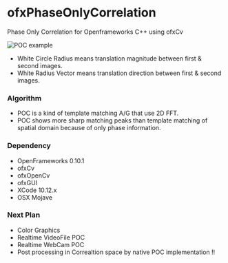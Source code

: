 # ofxPhaseOnlyCorrelation
Phase Only Correlation for Openframeworks C++ using ofxCv

![POC example]( https://github.com/bemoregt/ofxPhaseOnlyCorrelation/blob/master/result.png "POC")
- White Circle Radius means translation magnitude between first & second images. 
- White Radius Vector means translation direction between first & second images.

### Algorithm
- POC is a kind of template matching A/G that use 2D FFT. 
- POC shows more sharp matching peaks than template matching of spatial domain because of only phase information.

### Dependency
- OpenFrameworks 0.10.1
- ofxCv
- ofxOpenCv
- ofxGUI
- XCode 10.12.x
- OSX Mojave

### Next Plan
- Color Graphics
- Realtime VideoFile POC
- Realtime WebCam POC
- Post processing in Correaltion space by native POC implementation !!


